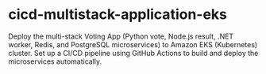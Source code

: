 # cicd-multistack-application-eks
Deploy the multi-stack Voting App (Python vote, Node.js result, .NET worker, Redis, and PostgreSQL microservices) to Amazon EKS (Kubernetes) cluster.  Set up a CI/CD pipeline using GitHub Actions to build and deploy the microservices automatically.
